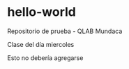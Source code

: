 # hello-world
Repositorio de prueba - QLAB 
Mundaca

Clase del día miercoles 

Esto no debería agregarse

